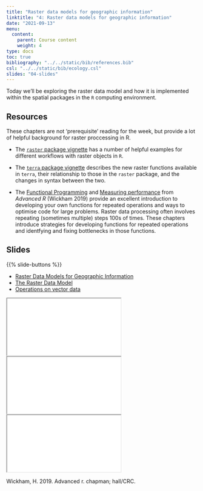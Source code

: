 ```yaml
---
title: "Raster data models for geographic information"
linktitle: "4: Raster data models for geographic information"
date: "2021-09-13"
menu:
  content:
    parent: Course content
    weight: 4
type: docs
toc: true
bibliography: "../../static/bib/references.bib"
csl: "../../static/bib/ecology.csl"
slides: "04-slides"
---
```


Today we’ll be exploring the raster data model and how it is implemented within the spatial packages in the `R` computing environment.

## Resources

These chapters are not ‘prerequisite’ reading for the week, but provide a lot of helpful background for raster proccessing in R.

-   <i class="fas fa-book"></i> The [`raster` package vignette](https://www.rspatial.org/raster/RasterPackage.pdf) has a number of helpful examples for different workflows with raster objects in `R`.

-   <i class="fas fa-external-link-square-alt"></i> The [`terra` package vignette](https://rspatial.org/terra/pkg/1-introduction.html#) describes the new raster functions available in `terra`, their relationship to those in the `raster` package, and the changes in syntax between the two.

-   <i class="fas fa-book"></i> The [Functional Programming](https://adv-r.hadley.nz/fp.html) and [Measuring performance](https://adv-r.hadley.nz/perf-measure.html) from *Advanced R* (Wickham 2019) provide an excellent introduction to developing your own functions for repeated operations and ways to optimise code for large problems. Raster data processing often involves repeating (sometimes multiple) steps 100s of times. These chapters introduce strategies for developing functions for repeated operations and identfying and fixing bottlenecks in those functions.

## Slides

{{% slide-buttons %}}

<ul class="nav nav-tabs" id="slide-tabs" role="tablist">
<li class="nav-item">
<a class="nav-link active" id="raster-data-models-for-geographic-information-tab" data-toggle="tab" href="#raster-data-models-for-geographic-information" role="tab" aria-controls="raster-data-models-for-geographic-information" aria-selected="true">Raster Data Models for Geographic Information</a>
</li>
<li class="nav-item">
<a class="nav-link" id="the-raster-data-model-tab" data-toggle="tab" href="#the-raster-data-model" role="tab" aria-controls="the-raster-data-model" aria-selected="false">The Raster Data Model</a>
</li>
<li class="nav-item">
<a class="nav-link" id="operations-on-vector-data-tab" data-toggle="tab" href="#operations-on-vector-data" role="tab" aria-controls="operations-on-vector-data" aria-selected="false">Operations on vector data</a>
</li>
</ul>

<div id="slide-tabs" class="tab-content">

<div id="raster-data-models-for-geographic-information" class="tab-pane fade show active" role="tabpanel" aria-labelledby="raster-data-models-for-geographic-information-tab">

<div class="embed-responsive embed-responsive-16by9">

<iframe class="embed-responsive-item" src="/slides/04-slides.html#1">
</iframe>

</div>

</div>

<div id="the-raster-data-model" class="tab-pane fade" role="tabpanel" aria-labelledby="the-raster-data-model-tab">

<div class="embed-responsive embed-responsive-16by9">

<iframe class="embed-responsive-item" src="/slides/04-slides.html#defining">
</iframe>

</div>

</div>

<div id="operations-on-vector-data" class="tab-pane fade" role="tabpanel" aria-labelledby="operations-on-vector-data-tab">

<div class="embed-responsive embed-responsive-16by9">

<iframe class="embed-responsive-item" src="/slides/04-slides.html#operations">
</iframe>

</div>

</div>

</div>

<div id="refs" class="references csl-bib-body hanging-indent" line-spacing="2">

<div id="ref-wickham2019advanced" class="csl-entry">

Wickham, H. 2019. Advanced r. chapman; hall/CRC.

</div>

</div>
